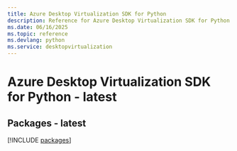 ```yaml
---
title: Azure Desktop Virtualization SDK for Python
description: Reference for Azure Desktop Virtualization SDK for Python
ms.date: 06/16/2025
ms.topic: reference
ms.devlang: python
ms.service: desktopvirtualization
---
```

# Azure Desktop Virtualization SDK for Python - latest
## Packages - latest
[!INCLUDE [packages](desktop-virtualization-index.md)]